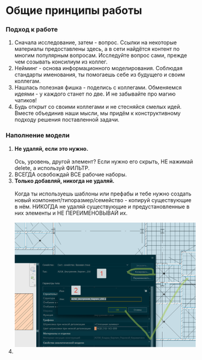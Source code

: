 # Общие принципы работы

### Подход к работе

1. Сначала исследование, затем - вопрос. Ссылки на некоторые материалы предоставлены здесь, а в сети найдётся контент по многим популярным вопросам. Исследуйте вопрос сами, прежде чем созывать консилиум из коллег.
2. Нейминг - основа информационного моделирования. Соблюдая стандарты именования, ты помогаешь себе из будущего и своим коллегам.
3. Нашлась полезная фишка - поделись с коллегами. Обменяемся идеями - у каждого станет по две. И не забывайте про магию чатиков!
4. Будь открыт со своими коллегами и не стесняйся смелых идей. Вместе объединив наши мысли, мы придём к конструктивному подходу решения поставленной задачи.

### Наполнение модели

1. **Не удаляй, если это нужно.**\
   \
   Ось, уровень, другой элемент? Если нужно его скрыть, НЕ нажимай delete, а используй ФИЛЬТР.
2. ВСЕГДА освобождай ВСЕ рабочие наборы.
3. **Только добавляй, никогда не удаляй.**\
   \
   Когда ты используешь шаблоны или префабы и тебе нужно создать новый компонент/типоразмер/семейство - копируй существующие в нём. НИКОГДА не удаляй существующие и предустановленные в них элементы и НЕ ПЕРЕИМЕНОВЫВАЙ их.\
   \
   <img src="../.gitbook/assets/image.png" alt="" data-size="original">
4.

